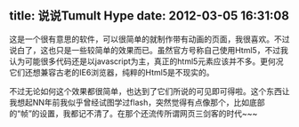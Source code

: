 title: 说说Tumult Hype
date: 2012-03-05 16:31:08
---

这是一个很有意思的软件，可以很简单的就制作带有动画的页面，我很喜欢。不过说白了，这也只是一些较简单的效果而已。虽然官方号称自己使用Html5，不过我认为可能很多代码还是以javascript为主，真正的html5元素应该并不多。更何况它们还想兼容古老的IE6浏览器，纯粹的Html5是不现实的。

不过无论如何这个效果都很简单，也达到了它们所说的可见即可得啦。这个东西让我想起NN年前我似乎曾经试图学过flash，突然觉得有点像那个，比如底部的“帧”的设置，我都记不清了。在那个还流传所谓网页三剑客的时代~~~